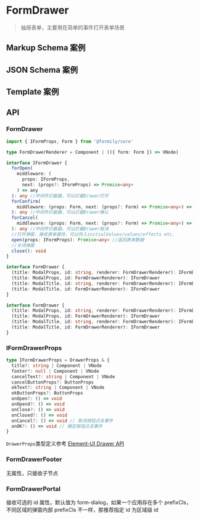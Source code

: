 # FormDrawer

> 抽屉表单，主要用在简单的事件打开表单场景

## Markup Schema 案例

<dumi-previewer demoPath="guide/form-drawer/markup-schema" />

## JSON Schema 案例

<dumi-previewer demoPath="guide/form-drawer/json-schema" />

## Template 案例

<dumi-previewer demoPath="guide/form-drawer/template" />

## API

### FormDrawer

```ts pure
import { IFormProps, Form } from '@formily/core'

type FormDrawerRenderer = Component | (({ form: Form }) => VNode)

interface IFormDrawer {
  forOpen(
    middleware: (
      props: IFormProps,
      next: (props?: IFormProps) => Promise<any>
    ) => any
  ): any //中间件拦截器，可以拦截Drawer打开
  forConfirm(
    middleware: (props: Form, next: (props?: Form) => Promise<any>) => any
  ): any //中间件拦截器，可以拦截Drawer确认
  forCancel(
    middleware: (props: Form, next: (props?: Form) => Promise<any>) => any
  ): any //中间件拦截器，可以拦截Drawer取消
  //打开弹窗，接收表单属性，可以传入initialValues/values/effects etc.
  open(props: IFormProps): Promise<any> //返回表单数据
  //关闭弹窗
  close(): void
}

interface FormDrawer {
  (title: ModalProps, id: string, renderer: FormDrawerRenderer): IFormDrawer
  (title: ModalProps, id: FormDrawerRenderer): IFormDrawer
  (title: ModalTitle, id: string, renderer: FormDrawerRenderer): IFormDrawer
  (title: ModalTitle, id: FormDrawerRenderer): IFormDrawer
}

interface FormDrawer {
  (title: ModalProps, id: string, renderer: FormDrawerRenderer): IFormDrawer
  (title: ModalProps, id: FormDrawerRenderer): IFormDrawer
  (title: ModalTitle, id: string, renderer: FormDrawerRenderer): IFormDrawer
  (title: ModalTitle, id: FormDrawerRenderer): IFormDrawer
}
```

### IFormDrawerProps

```ts pure
type IFormDrawerProps = DrawerProps & {
  title?: string | Component | VNode
  footer?: null | Component | VNode
  cancelText?: string | Component | VNode
  cancelButtonProps?: ButtonProps
  okText?: string | Component | VNode
  okButtonProps?: ButtonProps
  onOpen?: () => void
  onOpend?: () => void
  onClose?: () => void
  onClosed?: () => void
  onCancel?: () => void // 取消按钮点击事件
  onOK?: () => void // 确定按钮点击事件
}
```

`DrawerProps`类型定义参考 [Element-UI Drawer API](https://element.eleme.io/#/zh-CN/component/drawer#attributes)

### FormDrawerFooter

无属性，只接收子节点

### FormDrawerPortal

接收可选的 id 属性，默认值为 form-dialog，如果一个应用存在多个 prefixCls，不同区域的弹窗内部 prefixCls 不一样，那推荐指定 id 为区域级 id
